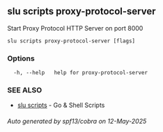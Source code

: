 ## slu scripts proxy-protocol-server

Start Proxy Protocol HTTP Server on port 8000

```
slu scripts proxy-protocol-server [flags]
```

### Options

```
  -h, --help   help for proxy-protocol-server
```

### SEE ALSO

* [slu scripts](slu_scripts.md)	 - Go & Shell Scripts

###### Auto generated by spf13/cobra on 12-May-2025
